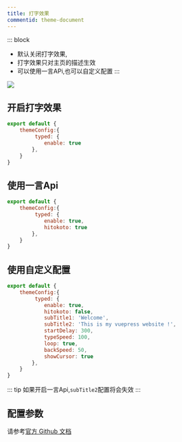 ```yaml
---
title: 打字效果
commentid: theme-document
---
```


::: block
* 默认关闭打字效果,
* 打字效果只对主页的描述生效
* 可以使用一言APi,也可以自定义配置
:::

![](https://cdn.jsdelivr.net/gh/hvnobug/assets/home/post/images/typed-preview.gif)


## 开启打字效果

```javascript
export default {
    themeConfig:{
         typed: {
            enable: true
        },
    }
}
```



## 使用一言Api

```javascript
export default {
    themeConfig:{
         typed: {
            enable: true,
            hitokoto: true
        },
    }
}
```

## 使用自定义配置

```javascript
export default {
    themeConfig:{
         typed: {
            enable: true,
            hitokoto: false,
            subTitle1: 'Welcome',
            subTitle2: 'This is my vuepress website !',
            startDelay: 300,
            typeSpeed: 100,
            loop: true,
            backSpeed: 50,
            showCursor: true
        },
    }
}
```

::: tip
如果开启一言Api,`subTitle2`配置将会失效
:::


## 配置参数

请参考[官方 Github 文档](https://github.com/mattboldt/typed.js/#customization)
